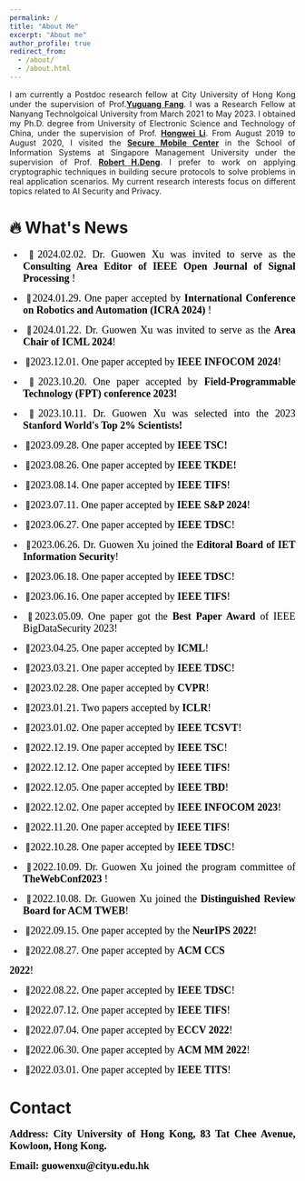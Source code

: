 ```yaml
---
permalink: /
title: "About Me"
excerpt: "About me"
author_profile: true
redirect_from: 
  - /about/
  - /about.html
---
```


<p align="justify">I am currently a Postdoc research fellow at City University of Hong Kong under the supervision of Prof.<a href = "https://www.cs.cityu.edu.hk/~yugufang/"><b>Yuguang Fang</b></a>. I was a  Research  Fellow at Nanyang Technolgoical University from March 2021 to May 2023. I obtained my Ph.D. degree from University of Electronic Science and Technology of China, under the supervision of Prof. <a href = "https://scholar.google.com.hk/citations?hl=zh-CN&user=-o6u2gwAAAAJ&view_op=list_works&sortby=pubdate"><b>Hongwei Li</b></a>. From August 2019 to August 2020,  I visited the  <a href = "https://smc.smu.edu.sg/"><b>Secure Mobile Center</b></a> in the School of Information Systems at Singapore Management University under the supervision of Prof. <a href = "http://www.mysmu.edu/faculty/robertdeng/"><b>Robert H.Deng</b></a>. I prefer to work on applying cryptographic techniques in building secure protocols to solve problems in real application scenarios. My current research interests focus on different topics related to AI Security and Privacy.</p>




  🔥 What's News
======
- <p align="justify">&nbsp;🎉<font face="Times New Roman" color=black size=4>2024.02.02. Dr. Guowen Xu was invited to serve as the  <b> Consulting Area Editor of IEEE Open Journal of Signal Processing </b>!</font></p>
-  <p align="justify">&nbsp;🎉<font face="Times New Roman" color=black size=4>2024.01.29. One paper accepted by  <b>International Conference on Robotics and Automation (ICRA 2024) </b>!</font></p>
- <p align="justify">&nbsp;🎉<font face="Times New Roman" color=black size=4>2024.01.22. Dr. Guowen Xu was invited to serve as the  <b>Area Chair of ICML 2024</b>!</font></p>
- <p align="justify">&nbsp;🎉<font face="Times New Roman" color=black size=4>2023.12.01. One paper accepted by  <b>IEEE  INFOCOM 2024</b>!</font></p>
- <p align="justify"> &nbsp;🎉<font face="Times New Roman" color=black size=4>2023.10.20. One paper accepted by <b>  Field-Programmable Technology (FPT) conference 2023!</b></font></p>
- <p align="justify"> &nbsp;🎉<font face="Times New Roman" color=black size=4>2023.10.11. Dr. Guowen Xu was selected into the 2023 <b>Stanford World's Top 2% Scientists!</b></font></p>
- <p align="justify"> &nbsp;🎉<font face="Times New Roman" color=black size=4>2023.09.28. One paper accepted by <b>IEEE TSC!</b></font></p>
- <p align="justify"> &nbsp;🎉<font face="Times New Roman" color=black size=4>2023.08.26. One paper accepted by <b>IEEE TKDE!</b></font></p>
- <p align="justify">&nbsp;🎉<font face="Times New Roman" color=black size=4>2023.08.14. One paper accepted by <b>IEEE TIFS</b>!</font></p>
-  <p align="justify">&nbsp;🎉<font face="Times New Roman" color=black size=4>2023.07.11. One paper  accepted by  <b>IEEE S&P 2024</b>!</font></p>
-  <p align="justify">&nbsp;🎉<font face="Times New Roman" color=black size=4>2023.06.27. One paper  accepted by  <b>IEEE  TDSC</b>!</font></p>
-  <p align="justify">&nbsp;🎉<font face="Times New Roman" color=black size=4>2023.06.26. Dr. Guowen Xu joined the <b>Editoral Board of  IET Information Security</b>!</font></p> 
-  <p align="justify">&nbsp;🎉<font face="Times New Roman" color=black size=4>2023.06.18. One paper  accepted by  <b>IEEE TDSC</b>!</font></p>
-  <p align="justify">&nbsp;🎉<font face="Times New Roman" color=black size=4>2023.06.16. One paper accepted by  <b>IEEE TIFS</b>!</font></p>
-  <p align="justify">&nbsp;🎉<font face="Times New Roman" color=black size=4>2023.05.09. One paper  got the <b>Best Paper Award</b> of IEEE BigDataSecurity 2023!</font></p>
-  <p align="justify">&nbsp;🎉<font face="Times New Roman" color=black size=4>2023.04.25. One paper  accepted by  <b>ICML</b>!</font></p>
-  <p align="justify">&nbsp;🎉<font face="Times New Roman" color=black size=4>2023.03.21. One paper  accepted by  <b>IEEE TDSC</b>!</font></p>
-  <p align="justify">&nbsp;🎉<font face="Times New Roman" color=black size=4>2023.02.28. One paper accepted by  <b> CVPR</b>!</font></p>
-  <p align="justify">&nbsp;🎉<font face="Times New Roman" color=black size=4>2023.01.21. Two papers accepted by  <b>ICLR</b>!</font></p>
-  <p align="justify">&nbsp;🎉<font face="Times New Roman" color=black size=4>2023.01.02. One paper accepted by  <b>IEEE TCSVT</b>!</font></p>
-  <p align="justify">&nbsp;🎉<font face="Times New Roman" color=black size=4>2022.12.19. One paper accepted by  <b>IEEE  TSC</b>!</font></p>
-  <p align="justify">&nbsp;🎉<font face="Times New Roman" color=black size=4>2022.12.12. One paper accepted by  <b>IEEE TIFS</b>!</font></p>
-  <p align="justify">&nbsp;🎉<font face="Times New Roman" color=black size=4>2022.12.05. One paper accepted by  <b>IEEE TBD</b>!</font></p>
-  <p align="justify">&nbsp;🎉<font face="Times New Roman" color=black size=4>2022.12.02. One paper accepted by  <b>IEEE  INFOCOM 2023</b>!</font></p>
-  <p align="justify">&nbsp;🎉<font face="Times New Roman" color=black size=4>2022.11.20. One paper accepted by  <b>IEEE  TIFS</b>!</font></p>
-  <p align="justify">&nbsp;🎉<font face="Times New Roman" color=black size=4>2022.10.28. One paper  accepted by  <b>IEEE TDSC</b>!</font></p>
-  <p align="justify">&nbsp;🎉<font face="Times New Roman" color=black size=4>2022.10.09. Dr. Guowen Xu joined the program committee of  <b>TheWebConf2023 </b>!</font></p>
-  <p align="justify">&nbsp;🎉<font face="Times New Roman" color=black size=4>2022.10.08. Dr. Guowen Xu joined the  <b>Distinguished Review Board for ACM TWEB</b>!</font></p>
-  <p align="justify">&nbsp;🎉<font face="Times New Roman" color=black size=4>2022.09.15. One paper  accepted by the  <b>NeurIPS 2022</b>!</font></p>
-  <p align="justify">&nbsp;🎉<font face="Times New Roman" color=black size=4>2022.08.27. One paper  accepted by  <b>ACM CCS
2022</b>!</font></p>
-  <p align="justify">&nbsp;🎉<font face="Times New Roman" color=black size=4>2022.08.22. One paper  accepted by  <b>IEEE TDSC</b>!</font></p>
-  <p align="justify">&nbsp;🎉<font face="Times New Roman" color=black size=4>2022.07.12. One paper accepted by  <b>IEEE TIFS</b>!</font></p>
-  <p align="justify">&nbsp;🎉<font face="Times New Roman" color=black size=4>2022.07.04. One paper accepted by  <b>ECCV 2022</b>!</font></p>
-  <p align="justify">&nbsp;🎉<font face="Times New Roman" color=black size=4>2022.06.30. One paper accepted by  <b>ACM MM 2022</b>!</font></p> 
-  <p align="justify">&nbsp;🎉<font face="Times New Roman" color=black size=4>2022.03.01. One paper accepted by  <b>IEEE TITS</b>!</font></p>



Contact
======
<p align="justify"> <font face="Times New Roman" color=black size=4> <b>Address: City University of Hong Kong, 83 Tat Chee Avenue, Kowloon, Hong Kong.</b></font></p>

<p align="justify"> <font face="Times New Roman" color=black size=4> <b>Email: guowenxu@cityu.edu.hk</b></font></p>




